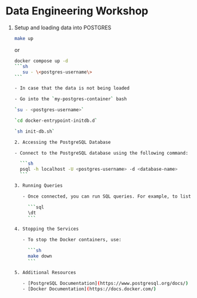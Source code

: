 # Data Engineering Workshop

1. Setup and loading data into POSTGRES

   ```sh
   make up
   ```

   or

   ````sh
   docker compose up -d
   ```sh
      su - \<postgres-username\>
   ```

   - In case that the data is not being loaded

   - Go into the `my-postgres-container` bash

   `su - <postgres-username>`

   `cd docker-entrypoint-initdb.d`

   `sh init-db.sh`

   2. Accessing the PostgreSQL Database

   - Connect to the PostgreSQL database using the following command:

     ```sh
     psql -h localhost -U <postgres-username> -d <database-name>
     ```

   3. Running Queries

      - Once connected, you can run SQL queries. For example, to list all tables:

        ```sql
        \dt
        ```

   4. Stopping the Services

      - To stop the Docker containers, use:

        ```sh
        make down
        ```

   5. Additional Resources

      - [PostgreSQL Documentation](https://www.postgresql.org/docs/)
      - [Docker Documentation](https://docs.docker.com/)
   ````
